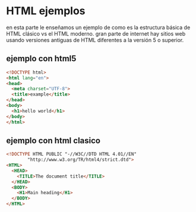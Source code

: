 # HTML ejemplos

en esta parte le enseñamos un ejemplo de como es la estructura básica de HTML clásico vs el HTML moderno.
gran parte de internet hay sitios web usando versiones antiguas de HTML diferentes a la versión 5 o superior.

## ejemplo con html5
```html
<!DOCTYPE html>
<html lang="en">
<head>
  <meta charset="UTF-8">
  <title>example</title>
</head>
<body>
  <h1>hello world</h1>
</body>
</html>
```

## ejemplo con html clasico
```html
<!DOCTYPE HTML PUBLIC "-//W3C//DTD HTML 4.01//EN"
        "http://www.w3.org/TR/html4/strict.dtd">
<HTML>
  <HEAD>
    <TITLE>The document title</TITLE>
  </HEAD>
  <BODY>
    <H1>Main heading</H1>
  </BODY>
</HTML>
```
